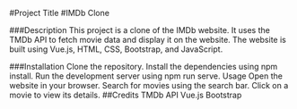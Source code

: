 #Project Title
#IMDb Clone

###Description
This project is a clone of the IMDb website. It uses the TMDb API to fetch movie data and display it on the website. The website is built using Vue.js, HTML, CSS, Bootstrap, and JavaScript.

###Installation
Clone the repository.
Install the dependencies using npm install.
Run the development server using npm run serve.
Usage
Open the website in your browser.
Search for movies using the search bar.
Click on a movie to view its details.
##Credits
TMDb API
Vue.js
Bootstrap
